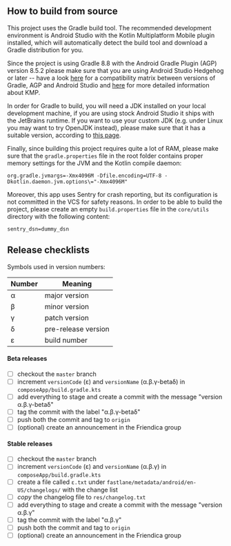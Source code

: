 ## How to build from source

This project uses the Gradle build tool. The recommended development environment is Android Studio
with the Kotlin Multiplatform Mobile plugin installed, which will automatically detect the build
tool and download a Gradle distribution for you.

Since the project is using Gradle 8.8 with the Android Gradle Plugin (AGP) version 8.5.2 please
make sure that you are using Android Studio Hedgehog or later -- have a
look [here](https://developer.android.com/build/releases/gradle-plugin?hl=en#android_gradle_plugin_and_android_studio_compatibility)
for a compatibility matrix between versions of Gradle, AGP and Android Studio
and [here](https://kotlinlang.org/docs/multiplatform-compatibility-guide.html#version-compatibility)
for more detailed information about KMP.

In order for Gradle to build, you will need a JDK installed on your local development machine, if
you are using stock Android Studio it ships with the JetBrains runtime. If you want to use your
custom JDK (e.g. under Linux you may want to try OpenJDK instead), please make sure that it has a
suitable version, according
to [this page](https://docs.gradle.org/current/userguide/compatibility.html).

Finally, since building this project requires quite a lot of RAM, please make sure that
the `gradle.properties` file in the root folder contains proper memory settings for the JVM and the
Kotlin compile daemon:

```properties
org.gradle.jvmargs=-Xmx4096M -Dfile.encoding=UTF-8 -Dkotlin.daemon.jvm.options\="-Xmx4096M"
```

Moreover, this app uses Sentry for crash reporting, but its configuration is not committed in the
VCS for safety reasons. In order to be able to build the project, please create an
empty `build.properties` file in the `core/utils` directory with the following content:

```properties
sentry_dsn=dummy_dsn
```

## Release checklists

Symbols used in version numbers:

| Number | Meaning             |
|--------|---------------------|
| α      | major version       |
| β      | minor version       |
| γ      | patch version       |
| δ      | pre-release version |
| ε      | build number        |

#### Beta releases

- [ ] checkout the `master` branch
- [ ] increment `versionCode` (ε) and `versionName` (α.β.γ-betaδ) in `composeApp/build.gradle.kts`
- [ ] add everything to stage and create a commit with the message "version α.β.γ-betaδ"
- [ ] tag the commit with the label "α.β.γ-betaδ"
- [ ] push both the commit and tag to `origin`
- [ ] (optional) create an announcement in the Friendica group

#### Stable releases

- [ ] checkout the `master` branch
- [ ] increment `versionCode` (ε) and `versionName` (α.β.γ) in `composeApp/build.gradle.kts`
- [ ] create a file called `ε.txt` under `fastlane/metadata/android/en-US/changelogs/` with the
  change list
- [ ] _copy_ the changelog file to `res/changelog.txt`
- [ ] add everything to stage and create a commit with the message "version α.β.γ"
- [ ] tag the commit with the label "α.β.γ"
- [ ] push both the commit and tag to `origin`
- [ ] (optional) create an announcement in the Friendica group

